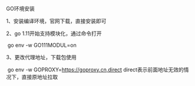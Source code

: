 GO环境安装

1、安装编译环境，官网下载，直接安装即可

2、go 1.11开始支持模块化，通过命令打开

​		go env -w GO111MODUL=on

3、更改代理地址，下载包使用

​		go env -w GOPROXY=https://goproxy.cn,direct               direct表示前面地址无效的情况下，直接原地址拉取